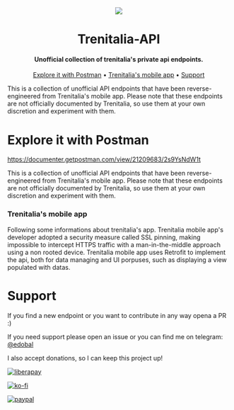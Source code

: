 <div align="center">
  <img src="https://github.com/Bbalduzz/Trenitalia-API/assets/81587335/f3eb8b46-7717-43bf-9942-eb837c19c942">
</div>
<h1 align="center">
  Trenitalia-API
</h1>

<h4 align="center">Unofficial collection of trenitalia's private api endpoints.</h4>

<p align="center">
  <a href="#Explore it with Postman">Explore it with Postman</a> •
  <a href="#dependencies">Trenitalia's mobile app</a> •
  <a href="#how-to-use">Support</a>
</p>

This is a collection of unofficial API endpoints that have been reverse-engineered from Trenitalia's mobile app. Please note that these endpoints are not officially documented by Trenitalia, so use them at your own discretion and experiment with them.

# Explore it with Postman
https://documenter.getpostman.com/view/21209683/2s9YsNdW1t

This is a collection of unofficial API endpoints that have been reverse-engineered from Trenitalia's mobile app. Please note that these endpoints are not officially documented by Trenitalia, so use them at your own discretion and experiment with them.

### Trenitalia's mobile app
Following some informations about trenitalia's app.
Trenitalia mobile app's developer adopted a security measure called SSL pinning, making impossible to intercept HTTPS traffic with a man-in-the-middle approach using a non rooted device.
Trenitalia mobile app uses Retrofit to implement the api, both for data managing and UI porpuses, such as displaying a view populated with datas.

# Support
If you find a new endpoint or you want to contribute in any way opena a PR :)

If you need support please open an issue or you can find me on telegram: [@edobal](https://t.me/edobal)

I also accept donations, so I can keep this project up!

[![liberapay](https://liberapay.com/assets/widgets/donate.svg)](https://liberapay.com/balduzz/donate)

[![ko-fi](https://ko-fi.com/img/githubbutton_sm.svg)](https://ko-fi.com/C0C8T2OJ6)

[![paypal](https://www.paypalobjects.com/en_US/i/btn/btn_donateCC_LG.gif)](https://www.paypal.com/donate/?hosted_button_id=3C8G7V8DUWLQG)

